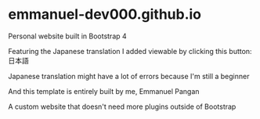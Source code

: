 # emmanuel-dev000.github.io

Personal website built in Bootstrap 4

Featuring the Japanese translation I added viewable by clicking this button: 日本語

Japanese translation might have a lot of errors because I'm still a beginner

And this template is entirely built by me, Emmanuel Pangan

A custom website that doesn't need more plugins outside of Bootstrap
